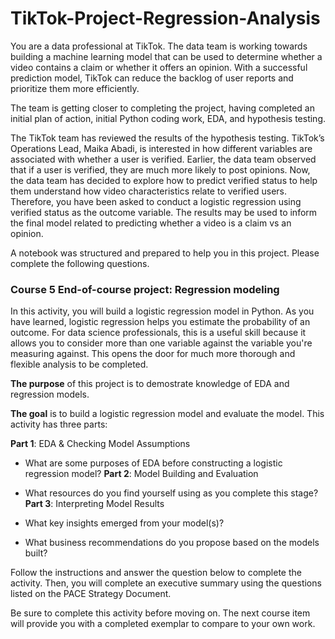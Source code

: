 # TikTok-Project-Regression-Analysis

You are a data professional at TikTok. The data team is working towards building a machine learning model that can be used to determine whether a video contains a claim or whether it offers an opinion. With a successful prediction model, TikTok can reduce the backlog of user reports and prioritize them more efficiently.

The team is getting closer to completing the project, having completed an initial plan of action, initial Python coding work, EDA, and hypothesis testing.

The TikTok team has reviewed the results of the hypothesis testing. TikTok’s Operations Lead, Maika Abadi, is interested in how different variables are associated with whether a user is verified. Earlier, the data team observed that if a user is verified, they are much more likely to post opinions. Now, the data team has decided to explore how to predict verified status to help them understand how video characteristics relate to verified users. Therefore, you have been asked to conduct a logistic regression using verified status as the outcome variable. The results may be used to inform the final model related to predicting whether a video is a claim vs an opinion.

A notebook was structured and prepared to help you in this project. Please complete the following questions.

### Course 5 End-of-course project: Regression modeling
In this activity, you will build a logistic regression model in Python. As you have learned, logistic regression helps you estimate the probability of an outcome. For data science professionals, this is a useful skill because it allows you to consider more than one variable against the variable you're measuring against. This opens the door for much more thorough and flexible analysis to be completed.

**The purpose** of this project is to demostrate knowledge of EDA and regression models.

**The goal** is to build a logistic regression model and evaluate the model.
This activity has three parts:

**Part 1**: EDA & Checking Model Assumptions

* What are some purposes of EDA before constructing a logistic regression model?
**Part 2**: Model Building and Evaluation

* What resources do you find yourself using as you complete this stage?
**Part 3**: Interpreting Model Results

* What key insights emerged from your model(s)?

* What business recommendations do you propose based on the models built?

Follow the instructions and answer the question below to complete the activity. Then, you will complete an executive summary using the questions listed on the PACE Strategy Document.

Be sure to complete this activity before moving on. The next course item will provide you with a completed exemplar to compare to your own work.
